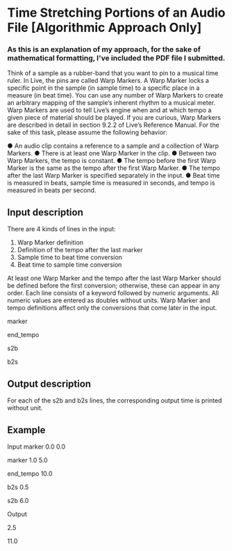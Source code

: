 # Time Stretching Portions of an Audio File [Algorithmic Approach Only]
### As this is an explanation of my approach, for the sake of mathematical formatting, I've included the PDF file I submitted.

Think of a sample as a rubber-band that you want to pin to a musical time ruler. In Live, the
pins are called Warp Markers. A Warp Marker locks a specific point in the sample (in sample
time) to a specific place in a measure (in beat time). You can use any number of Warp
Markers to create an arbitrary mapping of the sample’s inherent rhythm to a musical meter.
Warp Markers are used to tell Live’s engine when and at which tempo a given piece of
material should be played. If you are curious, Warp Markers are described in detail in section
9.2.2 of Live’s Reference Manual. For the sake of this task, please assume the following
behavior:

● An audio clip contains a reference to a sample and a collection of Warp Markers.
● There is at least one Warp Marker in the clip.
● Between two Warp Markers, the tempo is constant.
● The tempo before the first Warp Marker is the same as the tempo after the first Warp
Marker.
● The tempo after the last Warp Marker is specified separately in the input.
● Beat time is measured in beats, sample time is measured in seconds, and tempo is
measured in beats per second.

## Input description

There are 4 kinds of lines in the input:
1. Warp Marker definition
2. Definition of the tempo after the last marker
3. Sample time to beat time conversion
4. Beat time to sample time conversion

At least one Warp Marker and the tempo after the last Warp Marker should be defined
before the first conversion; otherwise, these can appear in any order.
Each line consists of a keyword followed by numeric arguments. All numeric values are
entered as doubles without units. Warp Marker and tempo definitions affect only the
conversions that come later in the input.

marker <beat time> <sample time>
  
end_tempo <value>

  s2b <sample time>

  b2s <beat time>

## Output description

  For each of the s2b and b2s lines, the corresponding output time is printed without unit.
  
## Example

  Input
marker 0.0 0.0
  
marker 1.0 5.0

  end_tempo 10.0

  b2s 0.5

  s2b 6.0
  
Output

  2.5

  11.0

